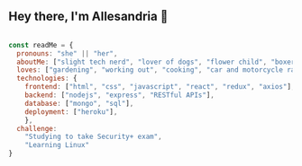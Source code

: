 ## Hey there, I'm Allesandria 🌺


```js

const readMe = {
  pronouns: "she" || "her",
  aboutMe: ["slight tech nerd", "lover of dogs", "flower child", "boxer"],
  loves: ["gardening", "working out", "cooking", "car and motorcycle racing", "building web apps"],
  technologies: {
    frontend: ["html", "css", "javascript", "react", "redux", "axios"],
    backend: ["nodejs", "express", "RESTful APIs"],
    database: ["mongo", "sql"],
    deployment: ["heroku"],
    },
  challenge: 
    "Studying to take Security+ exam",
    "Learning Linux"
}
```



<!--
**Abargallo19/Abargallo19** is a ✨ _special_ ✨ repository because its `README.md` (this file) appears on your GitHub profile.

Here are some ideas to get you started:

- 🔭 I’m currently working on ...
- 🌱 I’m currently learning ...
- 👯 I’m looking to collaborate on ...
- 🤔 I’m looking for help with ...
- 💬 Ask me about ...
- 📫 How to reach me: ...
- 😄 Pronouns: ...
- ⚡ Fun fact: ...
-->
